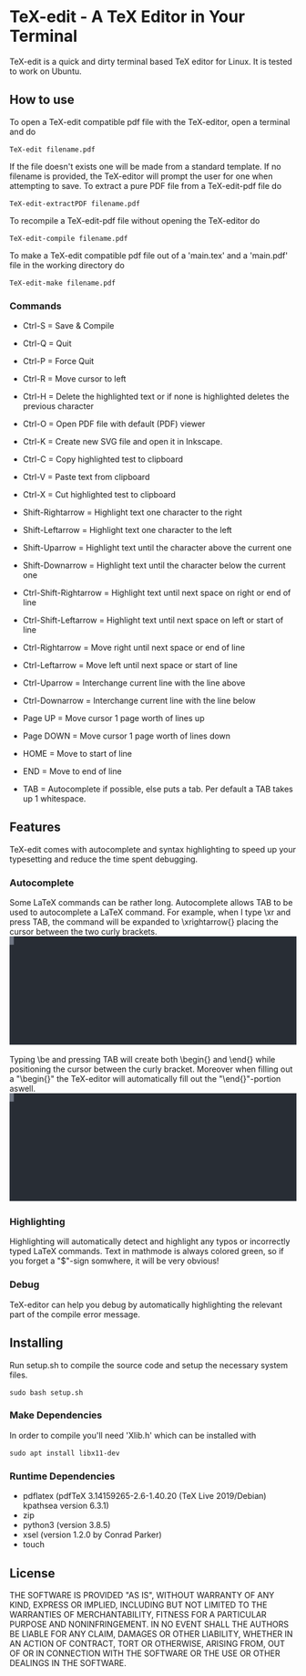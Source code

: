 # TeX-edit - A TeX Editor in Your Terminal
TeX-edit is a quick and dirty terminal based TeX editor for Linux. It is tested to work on Ubuntu.

## How to use
To open a TeX-edit compatible pdf file with the TeX-editor, open a terminal and do 
```
TeX-edit filename.pdf
```
If the file doesn't exists one will be made from a standard template. 
If no filename is provided, the TeX-editor will prompt the user for one when attempting to save.
To extract a pure PDF file from a TeX-edit-pdf file do 
```
TeX-edit-extractPDF filename.pdf
```
To recompile a TeX-edit-pdf file without opening the TeX-editor do 
```
TeX-edit-compile filename.pdf
```
To make a TeX-edit compatible pdf file out of a 'main.tex' and a 'main.pdf' file in the working directory do 
```
TeX-edit-make filename.pdf
```

### Commands
- Ctrl-S = Save & Compile
- Ctrl-Q = Quit
- Ctrl-P = Force Quit
- Ctrl-R = Move cursor to left
- Ctrl-H = Delete the highlighted text or if none is highlighted deletes the previous character 
- Ctrl-O = Open PDF file with default (PDF) viewer 
- Ctrl-K = Create new SVG file and open it in Inkscape.

- Ctrl-C = Copy highlighted test to clipboard
- Ctrl-V = Paste text from clipboard
- Ctrl-X = Cut highlighted test to clipboard
- Shift-Rightarrow = Highlight text one character to the right
- Shift-Leftarrow = Highlight text one character to the left
- Shift-Uparrow = Highlight text until the character above the current one
- Shift-Downarrow = Highlight text until the character below the current one
- Ctrl-Shift-Rightarrow = Highlight text until next space on right or end of line
- Ctrl-Shift-Leftarrow = Highlight text until next space on left or start of line

- Ctrl-Rightarrow = Move right until next space or end of line
- Ctrl-Leftarrow = Move left until next space or start of line
- Ctrl-Uparrow = Interchange current line with the line above
- Ctrl-Downarrow = Interchange current line with the line below

- Page UP = Move cursor 1 page worth of lines up
- Page DOWN = Move cursor 1 page worth of lines down
- HOME = Move to start of line
- END  = Move to end of line

- TAB = Autocomplete if possible, else puts a tab. Per default a TAB takes up 1 whitespace.

## Features
TeX-edit comes with autocomplete and syntax highlighting to speed up your typesetting and 
reduce the time spent debugging.
### Autocomplete
Some LaTeX commands can be rather long. Autocomplete allows TAB to be used to autocomplete a LaTeX command. 
For example, when I type \xr and press TAB, the command will be expanded to \xrightarrow{} placing the cursor 
between the two curly brackets. 
![alt text](example1.svg)

Typing \be and pressing TAB will create both \begin{} and \end{} while positioning the cursor between the curly bracket. 
Moreover when filling out a "\begin{}" the TeX-editor will automatically fill out the "\end{}"-portion aswell. 
![alt text](example2.svg)

### Highlighting
Highlighting will automatically detect and highlight any typos or incorrectly typed LaTeX commands. 
Text in mathmode is always colored green, so if you forget a "$"-sign somwhere, it will be very obvious!

### Debug
TeX-editor can help you debug by automatically highlighting the relevant part of the compile error message.

## Installing
Run setup.sh to compile the source code and setup the necessary system files. 
```
sudo bash setup.sh
```

### Make Dependencies 
In order to compile you'll need 'Xlib.h' which can be installed with 
``` 
sudo apt install libx11-dev
```

### Runtime Dependencies
- pdflatex (pdfTeX 3.14159265-2.6-1.40.20 (TeX Live 2019/Debian) kpathsea version 6.3.1)
- zip 
- python3 (version 3.8.5)
- xsel (version 1.2.0 by Conrad Parker)
- touch

## License
THE SOFTWARE IS PROVIDED "AS IS", WITHOUT WARRANTY OF ANY KIND,
EXPRESS OR IMPLIED, INCLUDING BUT NOT LIMITED TO THE WARRANTIES OF
MERCHANTABILITY, FITNESS FOR A PARTICULAR PURPOSE AND NONINFRINGEMENT.
IN NO EVENT SHALL THE AUTHORS BE LIABLE FOR ANY CLAIM, DAMAGES OR
OTHER LIABILITY, WHETHER IN AN ACTION OF CONTRACT, TORT OR OTHERWISE,
ARISING FROM, OUT OF OR IN CONNECTION WITH THE SOFTWARE OR THE USE OR
OTHER DEALINGS IN THE SOFTWARE.

